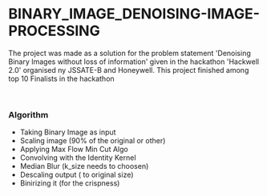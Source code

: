 # BINARY_IMAGE_DENOISING-IMAGE-PROCESSING
The project was made as a solution for the problem statement 'Denoising Binary Images without loss of information' 
given in the hackathon 'Hackwell 2.0' organised ny JSSATE-B and Honeywell. This project finished among top 10 Finalists in the hackathon

<br>

### Algorithm
 - Taking Binary Image as input 
 - Scaling image (90% of the original or other)
 - Applying Max Flow Min Cut Algo
 - Convolving with the Identity Kernel
 - Median Blur (k_size needs to choosen)
 - Descaling output ( to original size)
 - Binirizing it (for the crispness)
